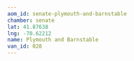 ```yaml
---
aom_id: senate-plymouth-and-barnstable
chamber: senate
lat: 41.87638
lng: -70.62212
name: Plymouth and Barnstable
van_id: 028
---
```


